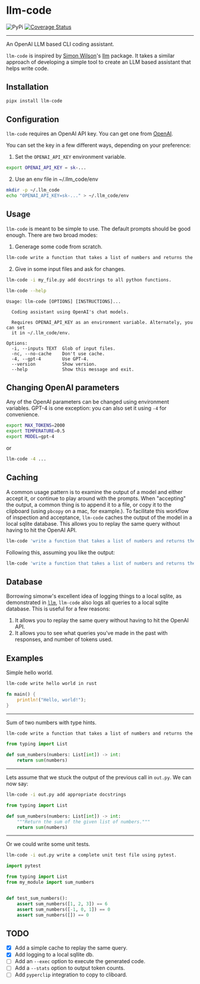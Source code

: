 # llm-code

![PyPi](https://img.shields.io/pypi/v/llm-code?color=green)
[![Coverage Status](https://coveralls.io/repos/github/radoshi/llm-code/badge.svg?branch=main)](https://coveralls.io/github/radoshi/llm-code?branch=main)

---

An OpenAI LLM based CLI coding assistant.

`llm-code` is inspired by
[Simon Wilson](https://simonwillison.net/2023/May/18/cli-tools-for-llms/)'s
[llm](https://github.com/simonw/llm) package. It takes a similar approach of developing
a simple tool to create an LLM based assistant that helps write code.

## Installation

```bash
pipx install llm-code
```

## Configuration

`llm-code` requires an OpenAI API key. You can get one from [OpenAI](https://openai.com/).

You can set the key in a few different ways, depending on your preference:

1. Set the `OPENAI_API_KEY` environment variable.

```bash
export OPENAI_API_KEY = sk-...
```

2. Use an env file in ~/.llm_code/env

```bash
mkdir -p ~/.llm_code
echo "OPENAI_API_KEY=sk-..." > ~/.llm_code/env
```

## Usage

`llm-code` is meant to be simple to use. The default prompts should be good enough. There are two broad modes:

1. Generage some code from scratch.

```bash
llm-code write a function that takes a list of numbers and returns the sum of the numbers in python. Add type hints.
```

2. Give in some input files and ask for changes.

```bash
llm-code -i my_file.py add docstrings to all python functions.
```

```bash
llm-code --help
```

```
Usage: llm-code [OPTIONS] [INSTRUCTIONS]...

  Coding assistant using OpenAI's chat models.

  Requires OPENAI_API_KEY as an environment variable. Alternately, you can set
  it in ~/.llm_code/env.

Options:
  -i, --inputs TEXT  Glob of input files.
  -nc, --no-cache    Don't use cache.
  -4, --gpt-4        Use GPT-4.
  --version          Show version.
  --help             Show this message and exit.
```

## Changing OpenAI parameters

Any of the OpenAI parameters can be changed using environment variables. GPT-4 is one exception: you can also set it using `-4` for convenience.

```bash
export MAX_TOKENS=2000
export TEMPERATURE=0.5
export MODEL=gpt-4
```

or

```bash
llm-code -4 ...
```

## Caching

A common usage pattern is to examine the output of a model and either accept it, or continue to play around with the prompts. When "accepting" the output, a common thing is to append it to a file, or copy it to the clipboard (using `pbcopy` on a mac, for example.). To facilitate this workflow of inspection and acceptance, `llm-code` caches the output of the model in a local sqlite database. This allows you to replay the same query without having to hit the OpenAI API.

```bash
llm-code 'write a function that takes a list of numbers and returns the sum of the numbers in python. Add type hints.'
```

Following this, assuming you like the output:

```bash
llm-code 'write a function that takes a list of numbers and returns the sum of the numbers in python. Add type hints.' > sum.py
```

## Database

Borrowing simonw's excellent idea of logging things to a local sqlite, as demonstrated in [`llm`](https://github.com/simonw/llm), `llm-code` also logs all queries to a local sqlite database. This is useful for a few reasons:

1. It allows you to replay the same query without having to hit the OpenAI API.
2. It allows you to see what queries you've made in the past with responses, and number of tokens used.

## Examples

Simple hello world.

```bash
llm-code write hello world in rust
```

```rust
fn main() {
    println!("Hello, world!");
}
```

---

Sum of two numbers with type hints.

```bash
llm-code write a function that takes a list of numbers and returns the sum of the numbers in python. Add type hints.
```

```python
from typing import List

def sum_numbers(numbers: List[int]) -> int:
    return sum(numbers)
```

---

Lets assume that we stuck the output of the previous call in `out.py`. We can now say:

```bash
llm-code -i out.py add appropriate docstrings
```

```python
from typing import List

def sum_numbers(numbers: List[int]) -> int:
    """Return the sum of the given list of numbers."""
    return sum(numbers)
```

---

Or we could write some unit tests.

```bash
llm-code -i out.py write a complete unit test file using pytest.
```

```python
import pytest

from typing import List
from my_module import sum_numbers


def test_sum_numbers():
    assert sum_numbers([1, 2, 3]) == 6
    assert sum_numbers([-1, 0, 1]) == 0
    assert sum_numbers([]) == 0
```

## TODO

- [X] Add a simple cache to replay the same query.
- [X] Add logging to a local sqllite db.
- [ ] Add an `--exec` option to execute the generated code.
- [ ] Add a `--stats` option to output token counts.
- [ ] Add `pyperclip` integration to copy to cliboard.